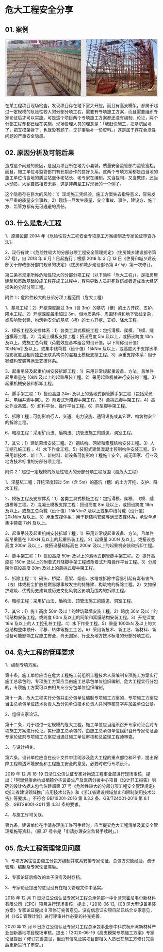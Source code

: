 # 危大工程安全分享

## 01. 案例

![](./res/2021001.png)

在某工程项目现场检査，发现项目存在地下室大开挖，而且有高支模架，都属于超过一定规模的危险性较大的分部分项工程，需要有专项施工方案，而且需要组织专家论证后才可以实施。可是这个项目两个专项施工方案都还没有编制、论证，两个分部工程却都已经在实施。现场管理人员的理念是：「我赶快施工，把基坑回填了，把支模架拆了，也就没有题了。无非事后补一份资料。」这是属于存在合规性问题的严重安全隐患。

##  02. 原因分析及可能后果

造成这个问题的原因，是因为项目所在地为小县城，质量安全监管部门监管宽松，而且，施工单位与监管部门有长期合作的良好关系。这两个专项方案都是由当地的施工单位请当地的质监站退休老站长、老专家在编制。又当裁判，又当教练，还当运动员，大家自然相安无事，这是非典型工程现状的一个例子。

这个隐患存在巨大的风险：1）现场施工凭经验，施工方案失去指导意义，容易发生严重的质量安全事故。2）现场一旦发生质量、安全事故、事件，建设方、施工方、监管方都有无可逃避的责任。

## 03. 什么是危大工程

1、原建设部 2004 年《危险性较大工程安全专项施工方案编制及专家论证审査办法》。

2、现行有效：《危险性较大的分部分项工程安全管理规定》（住房城乡建设部令第 37 号），自 2018 年 6 月 1 日起施行；根据 2019 年 3 月 13 日《住房和城乡建设部关于修改部分部门规章的决定》（住房和城乡建设部令第 47 号）第一次修订。

第三条本规定所称危险性较大的分部分项工程（以下简称「危大工程」），是指房屋建筑和市政基础设施工程在施工过程中，容易导致人员群死群伤或者造成重大经济损失的分部分项工程。

附件 1：危险性较大的分部分项工程范围（危大工程）

1、基坑工程：2）开挖深度超过 3m（含 3m）的基坑（槽）的土方开挖、支护、降水工程。2）开挖深度虽未超过 3m，但地质条件、周围环境和地下管线复杂，或影响毗邻建、构筑物安全的基坑（槽）的土方开挖、支抑、降水工程。

2、模板工程及支撑体系：1）各类工具式模板工程：包括滑模、爬模、飞模、隧道模等工程。2）混凝土模板支撑工程：搭设高度 5m 及以上，或搭设跨度 10m 及以上，或施工总荷载（荷载效应基本组合的设计值，以下简称设计值）10kN/m2 及以上，或集中线荷载（设计值）15kNm 及以上，或高度大于支撑水平投影宽度且相对独立无联系构件的混凝土模板支撑工程。3）承重支撑体系：用于钢结构安装等满堂支撑体系。

3、起重吊装及起重机械安装拆卸工程：1）采用非常规起重设备、方法，且单件起吊重量在 10kN 及以上的起重吊装工程。2）采用起重机械进行安装的工程。3）起重机械安装和拆卸工程。

4、脚手架工程：1）搭设高度 24m 及以上的落地式钢管脚手架工程（包括采光井、电梯井脚手架）。2）附着式升降脚手架工程。3）悬挑式脚手架工程。4）高处作业吊篮。5）卸料平台、操作平台工程。6）异型脚手架工程。

5、拆除工程：可能影响行人、交通、电力设施、通讯设施或其它建、构筑物安全的拆除工程。

6、暗挖工程：采用矿山法、盾构法、顶管法施工的隧道、洞室工程。

7、其它：1）建筑幕墙安装工程。2）钢结构、网架和索膜结构安装工程。3）人工挖孔桩工程 。4）水下作业工程。5）装配式建筑混凝土预制构件安装工程。6）采用新技术、新工艺、新材料、新设备可能影响工程施工安全，尚无国家、行业及地方技术标准的分部分项工程。

附件 2：超过一定规模的危险性较大的分部分项工程范围（超危大工程）

1、深基坑工程：开挖深度超过 5m（含 5m）的基坑（槽）的土方开挖、支护、降水工程。

2、模板工程及支撑体系：1）各类工具式模板工程：包括滑模、爬模、飞模、隧道模等工程。2）混凝土模板支撑工程：搭设高度 8m 及以上，或搭设跨度 18m 及以上，或施工总荷载（设计值）15kN/m2 及以上或集中线荷载（设计值）20kN/m 及以上。3）承重支撑体系：用于钢结构安装等满堂支撑体系，承受单点集中荷载 7kN 及以上。

3、起重吊装及起重机械安装拆卸工程：1）采用非常规起重设备、方法，且单件起吊重量在 100kN 及以上的起重吊装工程。2）起重量 300N 及以上，或搭设总高度 200m 及以上，或搭设基础标高在 200m 及以上的起重机安装和拆卸工程。

4、脚手架工程：1）搭设高度 50m 及以上的落地式钢管脚手架工程。2）提升高度在 150m 及以上的附着式升降脚手架工程或附着式升降操作平台工程。3）分段架体搭设高度 20m 及以上的悬挑式脚手架工程。

5、拆除工程：1）码头、桥梁、高架、烟囱、水塔或拆除中容易引起有毒有害气（液）体或粉尘扩散易燃易爆事故发生的特殊建、构筑物的拆除工程。2）文物保护建筑、优秀历史建筑或历史文化风貌区影响范围内的拆除工程。

6、暗挖工程：采用矿山法、盾构法、顶管法施工的隧道、洞室工程。

7、其它：1）施工高度 50m 及以上的建筑幕墙安装工程。2）跨度 36m 及以上的钢结构安装工程，或跨度 60m 及以上的网架和索膜结构安装工程。3）开挖深度 16m 及以上的人工挖孔桩工程。4）水下作业工程。5）重量 1000kN 及以上的大型结构整体顶升、平移、转体等施工工艺。6）采用新技术、新工艺、新材料、新设备可能影响工程施工安全，尚无国家、行业及地方技术标准的分部分项工程。

## 04. 危大工程的管理要求

1、编制专项方案。

第十条，施工单位应当在危大工程施工前组织工程技术人员编制专项施工方案实行施工总承包的，专项施工方案应当由施工总承包单位组织编制。危大工程实行分包的，专项施工方案可以由相关专业分包单位组织编制。

第十一条，危大工程实行分包并由分包单位编制专项施工方案的，专项施工方案应当由总承包单位技术负责人及分包单位技术负责人共同审核签字并加盖单位公章。

2、组织专家论证。

第十二条，对于超过一定规模的危大工程，施工单位应当组织召开专家论证会对专项施工方案进行论证。实行施工总承包的，由施工总承包单位组织召开专家论证会专家论证前专项施工方案应当通过施工单位审核和总监理工程师审查。

3、与设计相关。

第六条，设计单位应当在设计文件中注明涉及危大工程的重点部位和环节，提出保障工程周边环境安全和工程施工安全的意见，必要时进行专项设计。

2019 年 12 月 18-19 日浙江公信认证专家对物流工程事业部进行现场审核，提出：「阿里健康余杭塘栖镇分拣设备生产及医药分拨中心项目《设计开工报告》明确的设计依据未包含住建部第 37 号《危险性较大的分部分项工程安全管理规定》《浙江省建设领域推广应用技术公告》和《浙江省建设领域禁止和限制使用技术公告》等要求。」不符合 GB/19001-2016 第 8.3.2 条、GB/T24001-2016 第 8.1 条、GBT28001-2011 第 4.3.1 条的要求。

4、与施工许可关联。

第九条，建设单位在申请办理施工许可手续时，应当提交危大工程清单及其安全管理措施等资料。（原 37 号令是「申请办理安全监督手续时」。）

## 05. 危大工程管理常见问题

1、专项方案往往由施工分包方编制并联系安排专家论证，总包方欠缺经验，疏于管理。编制及专家论证滞后。

2、专家论证后修改的本子没有及时存档。

3、专家论证提出的意见没有在相关管理文件中落实。

2018 年 12 月 11 日浙江公信认证专家对工程总承包部一中化蓝天霍尼韦尔新材料有限公司（EPC）项目进行现场审核，提出：「2018-06 13,《08 区大型设备吊装方案》专家论证提出 8 项修订完善意见。没有信息证实项目部已结合专家意见，对《HSE 管理计划》进行评审并作必要的补充完善。

2020 年 12 月 6 日浙江公信认证专家对工程总承包事业部中科院杭州湾新材料产业创新基地项目现场审核，提出：「2020-06-19《高支模架专项施工方案》专家论证提出 7 修订完善意见，但没有信息证实项目部相关人员已在施工方修订完善后重新进行了审査。」